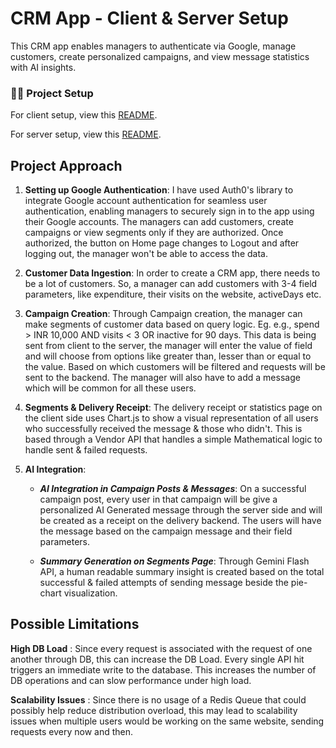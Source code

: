 # CRM App - Client & Server Setup

This CRM app enables managers to authenticate via Google, manage customers, create personalized campaigns, and view message statistics with AI insights.

### 🧑‍💻 Project Setup

For client setup, view this [README](./client/Client_Setup.md).

For server setup, view this [README](./server/Server_Setup.md).

## Project Approach

1. **Setting up Google Authentication**: I have used Auth0's library to integrate Google account authentication for seamless user authentication, enabling managers to securely sign in to the app using their Google accounts. The managers can add customers, create campaigns or view segments only if they are authorized. Once authorized, the button on Home page changes to Logout and after logging out, the manager won't be able to access the data.

2. **Customer Data Ingestion**: In order to create a CRM app, there needs to be a lot of customers. So, a manager can add customers with 3-4 field parameters, like expenditure, their visits on the website, activeDays etc. 

3. **Campaign Creation**: Through Campaign creation, the manager can make segments of customer data based on query logic. Eg. e.g., spend > INR 10,000 AND visits < 3 OR inactive for 90 days. This data is being sent from client to the server, the manager will enter the value of field and will choose from options like greater than, lesser than or equal to the value. Based on which customers will be filtered and requests will be sent to the backend. The manager will also have to add a message which will be common for all these users.

4. **Segments & Delivery Receipt**: The delivery receipt or statistics page on the client side uses Chart.js to show a visual representation of all users who successfully received the message & those who didn't. This is based through a Vendor API that handles a simple Mathematical logic to handle sent & failed requests. 

5. **AI Integration**: 

    - **_AI Integration in Campaign Posts & Messages_**: On a successful campaign post, every user in that campaign will be give a personalized AI Generated message through the server side and will be created as a receipt on the delivery backend. The users will have the message based on the campaign message and their field parameters. 

    - **_Summary Generation on Segments Page_**: Through Gemini Flash API, a human readable summary insight is created based on the total successful & failed attempts of sending message beside the pie-chart visualization.

## Possible Limitations

**High DB Load** : Since every request is associated with the request of one another through DB, this can increase the DB Load. Every single API hit triggers an immediate write to the database. This increases the number of DB operations and can slow performance under high load.

**Scalability Issues** : Since there is no usage of a Redis Queue that could possibly help reduce distribution overload, this may lead to scalability issues when multiple users would be working on the same website, sending requests every now and then. 